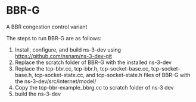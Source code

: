 # BBR-G
A BBR congestion control variant 

The steps to run BBR-G are as follows:
1. Install, configure, and build ns-3-dev using https://github.com/nsnam/ns-3-dev-git
2. Replace the scratch folder of BBR-G with the installed ns-3-dev
3. Replace the tcp-bbr.cc, tcp-bbr.h, tcp-socket-base.cc, tcp-socket-base.h, tcp-socket-state.cc, and tcp-socket-state.h files of BBR-G with the ns-3-dev/src/internet/model/
4. Copy the tcp-bbr-example_bbrg.cc to scratch folder of ns-3 dev
5. build the ns-3-dev
